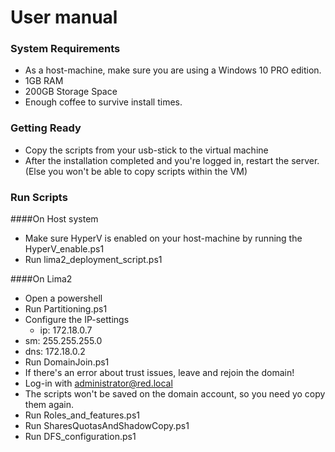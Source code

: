 # User manual

### System Requirements

- As a host-machine, make sure you are using a Windows 10 PRO edition.
- 1GB RAM
- 200GB Storage Space
- Enough coffee to survive install times.

### Getting Ready

- Copy the scripts from your usb-stick to the virtual machine
 - After the installation completed and you're logged in, restart the server. (Else you won't be able to copy scripts within the VM)

### Run Scripts

####On Host system
- Make sure HyperV is enabled on your host-machine by running the HyperV_enable.ps1
- Run lima2_deployment_script.ps1

####On Lima2
- Open a powershell
- Run Partitioning.ps1
- Configure the IP-settings
  - ip: 172.18.0.7
 - sm: 255.255.255.0
 - dns: 172.18.0.2
- Run DomainJoin.ps1
 - If there's an error about trust issues, leave and rejoin the domain!
- Log-in with administrator@red.local
 - The scripts won't be saved on the domain account, so you need yo copy them again.
- Run Roles_and_features.ps1
- Run SharesQuotasAndShadowCopy.ps1
- Run DFS_configuration.ps1
